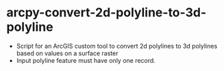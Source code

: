 # arcpy-convert-2d-polyline-to-3d-polyline

* Script for an ArcGIS custom tool to convert 2d polylines to 3d polylines based on values on a surface raster
* Input polyline feature must have only one record.
